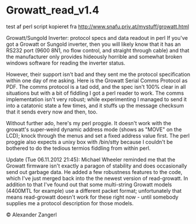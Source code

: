 Growatt_read_v1.4
=================

test af perl script kopieret fra http://www.snafu.priv.at/mystuff/growatt.html

Growatt/Sungold Inverter: protocol specs and data readout in perl
If you've got a Growatt or Sungold inverter, then you will likely know that it has an RS232 port (9600 8N1, no flow control, and straight through cable) and that the manufacturer only provides hideously horrible and somewhat broken windows software for reading the inverter status.

However, their support isn't bad and they sent me the protocol specification within one day of me asking. Here is the Growatt Serial Comms Protocol as PDF. The comms protocol is a tad odd, and the spec isn't 100% clear in all situations but with a bit of fiddling I got a perl reader to work. The comms implementation isn't very robust; while experimenting I managed to send it into a catatonic state a few times, and it stuffs up the message checksum that it sends every now and then, too.

Without further ado, here's my perl proggie. It doesn't work with the growatt's super-weird dynamic address mode (shows as "MOVE" on the LCD); knock through the menus and set a fixed address value first. The perl proggie also expects a unixy box with /bin/stty because I couldn't be bothered to do the tedious termios fiddling from within perl.

Update (Tue 06.11.2012 21:45):
Michael Wheeler reminded me that the Growatt firmware isn't exactly a paragon of stability and does occasionally send out garbage data. He added a few robustness features to the code, which I've just merged back into the the newest version of read-growatt. In addition to that I've found out that some multi-string Growatt models (4400MTL for example) use a different packet format; unfortunately that means read-growatt doesn't work for these right now - until somebody supplies me a protocol description for those models.


© Alexander Zangerl
